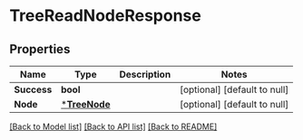# TreeReadNodeResponse

## Properties
Name | Type | Description | Notes
------------ | ------------- | ------------- | -------------
**Success** | **bool** |  | [optional] [default to null]
**Node** | [***TreeNode**](treeNode.md) |  | [optional] [default to null]

[[Back to Model list]](../../README.md#documentation-for-models) [[Back to API list]](../../README.md#documentation-for-api-endpoints) [[Back to README]](../../README.md)


